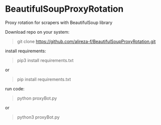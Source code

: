 # BeautifulSoupProxyRotation
Proxy rotation for scrapers with BeautifulSoup library

Download repo on your system:

> git clone https://github.com/alireza-f/BeautifulSoupProxyRotation.git

install requirements:

>pip3 install requirements.txt

or

>pip install requirements.txt

run code:

>python proxyBot.py

or

>python3 proxyBot.py
